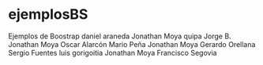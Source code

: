 # ejemplosBS
Ejemplos de Boostrap
daniel araneda
Jonathan Moya
quipa
Jorge B.
Jonathan Moya
Oscar Alarcón
Mario Peña
Jonathan Moya
Gerardo Orellana
Sergio Fuentes
luis gorigoitia
Jonathan Moya
Francisco Segovia